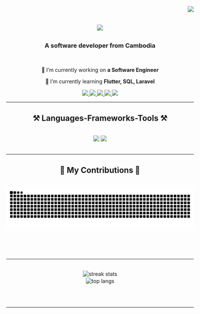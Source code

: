 <img align="right" src="https://visitor-badge.laobi.icu/badge?page_id=SereyodamChek.SereyodamChek" />

<h1 align="center">
    <img src="https://readme-typing-svg.herokuapp.com/?font=Righteous&size=35&center=true&vCenter=true&width=500&height=70&duration=4000&lines=Hello+Guys!+👋;+I'm+Serey+Odam!;" />
</h1>

<h3 align="center">A software developer from Cambodia </h3>

<br/>

<div align="center">
 
 🔭 I’m currently working on **a Software Engineer**
 
 🌱 I’m currently learning **Flutter, SQL, Laravel**


 </div>
 
<div align="center"> 
  <a href="mailto:strongmandom@gmail.com">
    <img src="https://img.shields.io/badge/Gmail-333333?style=for-the-badge&logo=gmail&logoColor=red" />
  </a>
  <a href="https://sereyodamchek-mocha.vercel.app/" target="_blank">
     <img src="https://img.shields.io/badge/Portfolio-543DE0?style=for-the-badge&logo=About.me&logoColor=white" /> <!-- sqlite, safari, google-chrome are other good icon options -->
  </a>
    <a href="https://web.facebook.com/cheksereyodam/">
    <img src="https://img.shields.io/badge/Facebook-Connect-brightgreen?style=for-the-badge&labelColor=black&logo=facebook" />
  </a>
     <a href="https://www.instagram.com/chek_sereyodam/">
    <img src="https://img.shields.io/badge/Instagram-E4405F?style=for-the-badge&logo=instagram&logoColor=white" />
  </a>
     <a href="https://www.tiktok.com/@sereyodam_chek?_t=ZS-8tsm3NC0R04">
    <img src="https://img.shields.io/badge/Tiktok-black?logo=tiktok" />
  </a>
</div>

 <hr/>
 
<h2 align="center">⚒️ Languages-Frameworks-Tools ⚒️</h2>
<br/>
<div align="center">
    <img src="https://skillicons.dev/icons?i=flutter,html,css,javascript,vscode,visualstudio,github,eclipse,cs,cpp" />
    <img src="https://skillicons.dev/icons?i=angular,laravel,dart,java,linux,mysql,postman,windows,discord,ps,ai" /><br>
</div>

<br/>
<hr/>

<div align="center">
  <h2>🐍 My Contributions 🐍</h2>
  <br>
  <img alt="snake eating my contributions" src="https://raw.githubusercontent.com/SereyodamChek/SereyodamChek/output/github-contribution-grid-snake.svg" />
  
  <br/><br/><br/>
</div>

<hr/>
<br>
<div align=center>
  <img width=390 src="https://github-readme-streak-stats-salesp07.vercel.app/?user=salesp07&count_private=true&theme=react&border_radius=10" alt="streak stats"/>
  <br/>
  <img width=325 align="center" src="https://github-readme-stats-salesp07.vercel.app/api/top-langs/?username=salesp07&hide=HTML&langs_count=8&layout=compact&theme=react&border_radius=10&size_weight=0.5&count_weight=0.5&exclude_repo=github-readme-stats" alt="top langs" />
</div>


<br/><br/>

<hr/>

<br/>


<br/>
